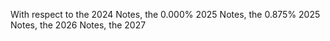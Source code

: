 With respect to the 2024 Notes, the 0.000% 2025 Notes, the 0.875% 2025 Notes, the 2026 Notes, the 2027